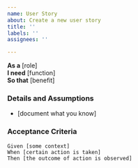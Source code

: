 ```yaml
---
name: User Story
about: Create a new user story
title: ''
labels: ''
assignees: ''

---
```


**As a** [role]  
**I need** [function]  
**So that** [benefit]  

### Details and Assumptions
* [document what you know]  

### Acceptance Criteria     
```gherkin
Given [some context]  
When [certain action is taken]  
Then [the outcome of action is observed]
